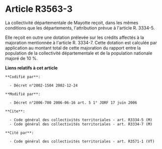# Article R3563-3

La collectivité départementale de Mayotte reçoit, dans les mêmes conditions que les départements, l'attribution prévue à
l'article R. 3334-5.

Elle reçoit en outre une dotation prélevée sur les crédits affectés à la majoration mentionnée à l'article R. 3334-7. Cette
dotation est calculée par application au montant total de cette majoration du rapport entre la population de la collectivité
départementale et de la population nationale majoré de 10 %.

**Liens relatifs à cet article**

	**Codifié par**:

	  - Décret n°2002-1504 2002-12-24

	**Modifié par**:

	  - Décret n°2006-700 2006-06-16 art. 5 1° JORF 17 juin 2006

	**Cite**:

	  - Code général des collectivités territoriales - art. R3334-5 (M)
	  - Code général des collectivités territoriales - art. R3334-7 (M)

	**Cité par**:

	  - Code général des collectivités territoriales - art. R3571-1 (VT)

